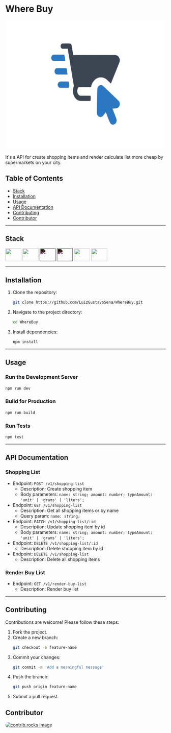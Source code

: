 # Where Buy

<div align="center">
<img height="400" src="assets/WhereBuy.png" />
</div>
</br>
It's a API for create shopping items and render calculate list more cheap by supermarkets on your city.

## Table of Contents

- [Stack](#Stack)
- [Installation](#installation)
- [Usage](#usage)
- [API Documentation](#api-documentation)
- [Contributing](#contributing)
- [Contributor](#contributor)

---

## Stack
<div style="display: inline_block">
    <img height="40" width="50" src="https://cdn.jsdelivr.net/gh/devicons/devicon@latest/icons/typescript/typescript-original.svg" />
    <img height="40" width="50" src="https://cdn.jsdelivr.net/gh/devicons/devicon@latest/icons/nodejs/nodejs-original.svg" />
    <img height="40" width="50" src="https://cdn.jsdelivr.net/gh/devicons/devicon@latest/icons/express/express-original.svg" style="filter: invert(1)"/>
    <img height="40" width="50" src="https://cdn.jsdelivr.net/gh/devicons/devicon@latest/icons/prisma/prisma-original.svg" style="filter: invert(1)" />
    <img height="40" width="50"src="https://cdn.jsdelivr.net/gh/devicons/devicon@latest/icons/postgresql/postgresql-original.svg" />
    <img height="40" width="50" src="https://cdn.jsdelivr.net/gh/devicons/devicon@latest/icons/vitest/vitest-original.svg" />
</div>

---

## Installation

1. Clone the repository:
   ```bash
   git clone https://github.com/LuizGustavoSena/WhereBuy.git
   ```
2. Navigate to the project directory:
   ```bash
   cd WhereBuy
   ```
3. Install dependencies:
   ```bash
   npm install
   ```

---

## Usage

### Run the Development Server
```bash
npm run dev
```

### Build for Production
```bash
npm run build
```

### Run Tests
```bash
npm test
```

---

## API Documentation

### Shopping List
- Endpoint: `POST /v1/shopping-list`
  - Description: Create shopping item
  - Body parameters: `name: string; amount: number; typeAmount: 'unit' | 'grams' | 'liters';`
- Endpoint: `GET /v1/shopping-list`
  - Description: Get all shopping items or by name
  - Query param: `name: string;`
- Endpoint: `PATCH /v1/shopping-list/:id`
  - Description: Update shopping item by id
  - Body parameters: `name: string; amount: number; typeAmount: 'unit' | 'grams' | 'liters';`
- Endpoint: `DELETE /v1/shopping-list/:id`
  - Description: Delete shopping item by id
- Endpoint: `DELETE /v1/shopping-list`
  - Description: Delete all shopping items
### Render Buy List
- Endpoint: `GET /v1/render-buy-list`
  - Description: Render buy list

---

## Contributing

Contributions are welcome! Please follow these steps:
1. Fork the project.
2. Create a new branch:
   ```bash
   git checkout -b feature-name
   ```
3. Commit your changes:
   ```bash
   git commit -m 'Add a meaningful message'
   ```
4. Push the branch:
   ```bash
   git push origin feature-name
   ```
5. Submit a pull request.

## Contributor

<a href="https://github.com/LuizGustavoSena">
  <img height="60" width="60" style="border-radius: 50px" src="https://avatars.githubusercontent.com/u/69394005?v=4" alt="contrib.rocks image" />
</a>